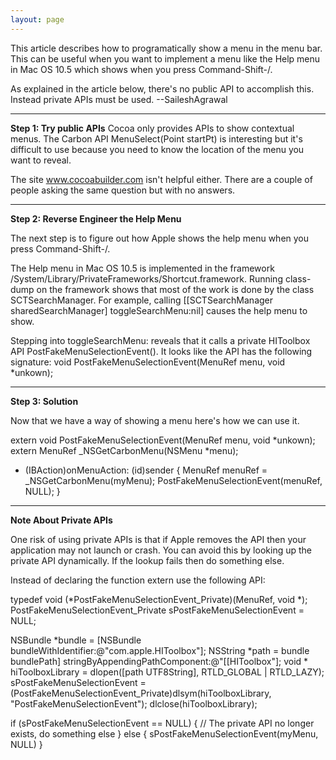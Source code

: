 ```yaml
---
layout: page
---
```


This article describes how to programatically show a menu in the menu bar. This can be useful when you want to implement a menu like the Help menu in Mac OS 10.5 which shows when you press Command-Shift-/.

As explained in the article below, there's no public API to accomplish this. Instead private APIs must be used.
 --SaileshAgrawal

----
**Step 1: Try public APIs**
Cocoa only provides APIs to show contextual menus. The Carbon API MenuSelect(Point startPt) is interesting but it's difficult to use because you need to know the location of the menu you want to reveal.

The site www.cocoabuilder.com isn't helpful either. There are a couple of people asking the same question but with no answers.

----
**Step 2: Reverse Engineer the Help Menu**

The next step is to figure out how Apple shows the help menu when you press Command-Shift-/.

The Help menu in Mac OS 10.5 is implemented in the framework /System/Library/PrivateFrameworks/Shortcut.framework. Running class-dump on the framework shows that most of the work is done by the class SCTSearchManager. For example, calling [[SCTSearchManager sharedSearchManager] toggleSearchMenu:nil] causes the help menu to show.

Stepping into toggleSearchMenu: reveals that it calls a private HIToolbox API PostFakeMenuSelectionEvent(). It looks like the API has the following signature:
   void PostFakeMenuSelectionEvent(MenuRef menu, void *unkown);

----
**Step 3: Solution**

Now that we have a way of showing a menu here's how we can use it.

    
   extern void PostFakeMenuSelectionEvent(MenuRef menu, void *unkown);
   extern MenuRef _NSGetCarbonMenu(NSMenu *menu);

   - (IBAction)onMenuAction: (id)sender
   {
      MenuRef menuRef = _NSGetCarbonMenu(myMenu);
      PostFakeMenuSelectionEvent(menuRef, NULL);
   }


----
**Note About Private APIs**

One risk of using private APIs is that if Apple removes the API then your application may not launch or crash. You can avoid this by looking up the private API dynamically. If the lookup fails then do something else.

Instead of declaring the function extern use the following API:
    
typedef void (*PostFakeMenuSelectionEvent_Private)(MenuRef, void *);
PostFakeMenuSelectionEvent_Private sPostFakeMenuSelectionEvent = NULL;

NSBundle *bundle = [NSBundle bundleWithIdentifier:@"com.apple.HIToolbox"];
NSString *path = bundle bundlePath] stringByAppendingPathComponent:@"[[HIToolbox"];
void * hiToolboxLibrary = dlopen([path UTF8String], RTLD_GLOBAL | RTLD_LAZY);
sPostFakeMenuSelectionEvent = (PostFakeMenuSelectionEvent_Private)dlsym(hiToolboxLibrary, "PostFakeMenuSelectionEvent");
dlclose(hiToolboxLibrary);

if (sPostFakeMenuSelectionEvent == NULL) {
   // The private API no longer exists, do something else
} else {
   sPostFakeMenuSelectionEvent(myMenu, NULL)
}

